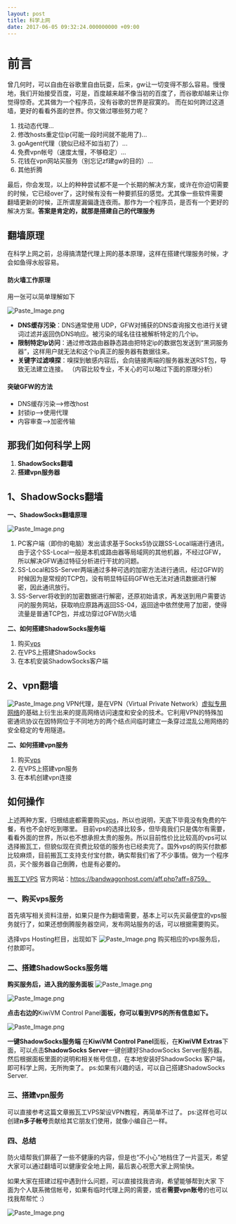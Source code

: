 ```yaml
---
layout: post
title: 科学上网
date: 2017-06-05 09:32:24.000000000 +09:00
---
```


# 前言

曾几何时，可以自由在谷歌里自由玩耍，后来，gw让一切变得不那么容易。慢慢地，我们开始接受百度，可是，百度越来越不像当初的百度了，而谷歌却越来让你觉得惊奇。尤其做为一个程序员，没有谷歌的世界是寂寞的。
而在如何跨过这道墙，更好的看看外面的世界。你又做过哪些努力呢？
1. 找动态代理...
2. 修改hosts重定位ip(可能一段时间就不能用了)...
3. goAgent代理（貌似已经不如当初了）...
4. 免费vpn帐号（速度太慢，不够稳定）...
5. 花钱在vpn网站买服务（别忘记zf建gw的目的）...
6. 其他折腾

最后，你会发现，以上的种种尝试都不是一个长期的解决方案，或许在你迫切需要的时候，它已经over了，这时候有没有一种要抓狂的感觉。尤其像一些软件需要翻墙更新的时候，正所谓屋漏偏逢连夜雨。那作为一个程序员，是否有一个更好的解决方案。**答案是肯定的，就那是搭建自己的代理服务**

## 翻墙原理
在科学上网之前，总得搞清楚代理上网的基本原理，这样在搭建代理服务时候，才会如鱼得水般容易。
#### 防火墙工作原理
用一张可以简单理解如下

![Paste_Image.png](http://upload-images.jianshu.io/upload_images/2159256-435930deecaff5bd.png?imageMogr2/auto-orient/strip%7CimageView2/2/w/1240)
- **DNS缓存污染**：DNS通常使用 UDP，GFW对捕获的DNS查询报文也进行关键词过滤并返回伪DNS响应。被污染的域名往往被解析特定的几个ip。
- **限制特定Ip访问**：通过修改路由器静态路由把特定ip的数据包发送到“黑洞服务器”，这样用户就无法和这个ip真正的服务器有数据往来。
- **关键字过滤嗅探**：嗅探到敏感内容后，会向链接两端的服务器发送RST包，导致无法建立连接。
（内容比较专业，不关心的可以略过下面的原理分析）

#### 突破GFW的方法
- DNS缓存污染—->修改host
- 封锁ip—->使用代理
- 内容审查—->加密传输

## 那我们如何科学上网
1. **ShadowSocks翻墙**
2. **搭建vpn服务器**


## 1、**ShadowSocks翻墙**
**一、ShadowSocks翻墙原理**

![Paste_Image.png](http://upload-images.jianshu.io/upload_images/2159256-bd93ae4bb4bdac61.png?imageMogr2/auto-orient/strip%7CimageView2/2/w/1240)
1. PC客户端（即你的电脑）发出请求基于Socks5协议跟SS-Local端进行通讯，由于这个SS-Local一般是本机或路由器等局域网的其他机器，不经过GFW，所以解决GFW通过特征分析进行干扰的问题。
2. SS-Local和SS-Server两端通过多种可选的加密方法进行通讯，经过GFW的时候因为是常规的TCP包，没有明显特征码GFW也无法对通讯数据进行解密，因此通讯放行。
3. SS-Server将收到的加密数据进行解密，还原初始请求，再发送到用户需要访问的服务网站，获取响应原路再返回SS-04，返回途中依然使用了加密，使得流量是普通TCP包，并成功穿过GFW防火墙

**二、如何搭建ShadowSocks服务端**
1. 购买[vps](http://baike.baidu.com/item/VPS)
2. 在VPS上搭建ShadowSocks
3. 在本机安装ShadowSocks客户端

## 2、**vpn翻墙**

![Paste_Image.png](http://upload-images.jianshu.io/upload_images/2159256-49d49397f0cc0854.png?imageMogr2/auto-orient/strip%7CimageView2/2/w/1240)
VPN代理，是在VPN（Virtual Private Network）[虚拟专用网络](http://baike.baidu.com/view/480950.htm)的基础上衍生出来的提高网络访问速度和安全的技术。它利用VPN的特殊加密通讯协议在因特网位于不同地方的两个结点间临时建立一条穿过混乱公用网络的安全稳定的专用隧道。

**二、如何搭建vpn服务**
1. 购买[vps](http://baike.baidu.com/item/VPS)
2. 在VPS上搭建vpn服务
3. 在本机创建vpn连接

## 如何操作
上述两种方案，归根结底都需要购买[vps](http://baike.baidu.com/item/VPS)，所以也说明，天底下毕竟没有免费的午餐，有也不会好吃到哪里。
目前vps的选择比较多，但毕竟我们只是偶尔有需要，看看外面的世界，所以也不想承担太贵的服务。所以目前性价比比较高的vps可以选择搬瓦工，但貌似现在资费比较低的服务也已经卖完了。国外vps的购买付款都比较麻烦，目前搬瓦工支持支付宝付款，确实帮我们省了不少事情。做为一个程序员，买个服务器自己倒腾，也是有必要的。

[搬瓦工VPS](https://bandwagonhost.com/aff.php?aff=8759) 官方网站：https://bandwagonhost.com/aff.php?aff=8759。


### 一、购买vps服务
首先填写相关资料注册，如果只是作为翻墙需要，基本上可以先买最便宜的vps服务就行了，如果还想倒腾服务器空间，发布网站服务的话，可以根据需要购买。

选择vps Hosting栏目，出现如下
![Paste_Image.png](http://upload-images.jianshu.io/upload_images/2159256-80099c4b5d75a15d.png?imageMogr2/auto-orient/strip%7CimageView2/2/w/1240)
购买相应的vps服务后，付款即可。

### 二、搭建ShadowSocks服务端
**购买服务后，进入我的服务面板**
![Paste_Image.png](http://upload-images.jianshu.io/upload_images/2159256-250275af54cc9066.png?imageMogr2/auto-orient/strip%7CimageView2/2/w/1240)

![Paste_Image.png](http://upload-images.jianshu.io/upload_images/2159256-417bef27e33b3556.png?imageMogr2/auto-orient/strip%7CimageView2/2/w/1240)

**点击右边的**KiwiVM Control Panel**面板，你可以看到VPS的所有信息如下。**

![Paste_Image.png](http://upload-images.jianshu.io/upload_images/2159256-7774f424ba65ad15.png?imageMogr2/auto-orient/strip%7CimageView2/2/w/1240)

 **一键ShadowSocks服务端**
在**KiwiVM Control Panel**面板，在**KiwiVM Extras**下面，可以点击**ShadowSocks Server**一键创建好ShadowSocks Server服务器。然后根据面板里面的说明和相关帐号信息，在本地安装好ShadowSocks 客户端，即可科学上网，无所拘束了。
ps:如果有兴趣的话，可以自己搭建ShadowSocks Server.
### 三、搭建vpn服务
可以直接参考这篇文章搬瓦工VPS架设VPN教程，再简单不过了。
ps:这样也可以创建**n多子帐号**贡献给其它朋友们使用，就像小编自己一样。


### 四、总结
防火墙帮我们屏蔽了一些不健康的内容，但是也“不小心”地档住了一片蓝天，希望大家可以通过翻墙可以健康安全地上网，最后衷心祝愿大家上网愉快。

如果大家在搭建过程中遇到什么问题，可以直接找我咨询，希望能够帮到大家
下面为个人联系微信帐号，如果有临时代理上网的需要，或者**需要vpn账号**的也可以找我帮帮忙 :）

![Paste_Image.png](http://upload-images.jianshu.io/upload_images/2159256-7e67fa864047647a.png?imageMogr2/auto-orient/strip%7CimageView2/2/w/1240)





 
